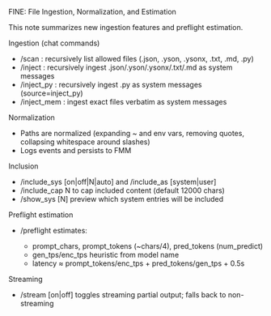 FINE: File Ingestion, Normalization, and Estimation

This note summarizes new ingestion features and preflight estimation.

Ingestion (chat commands)
- /scan <path>: recursively list allowed files (.json, .yson, .ysonx, .txt, .md, .py)
- /inject <path>: recursively ingest .json/.yson/.ysonx/.txt/.md as system messages
- /inject_py <path>: recursively ingest .py as system messages (source=inject_py)
- /inject_mem <path>: ingest exact files verbatim as system messages

Normalization
- Paths are normalized (expanding ~ and env vars, removing quotes, collapsing whitespace around slashes)
- Logs events and persists to FMM

Inclusion
- /include_sys [on|off|N|auto] and /include_as [system|user]
- /include_cap N to cap included content (default 12000 chars)
- /show_sys [N] preview which system entries will be included

Preflight estimation
- /preflight <TEXT> estimates:
  - prompt_chars, prompt_tokens (~chars/4), pred_tokens (num_predict)
  - gen_tps/enc_tps heuristic from model name
  - latency ≈ prompt_tokens/enc_tps + pred_tokens/gen_tps + 0.5s

Streaming
- /stream [on|off] toggles streaming partial output; falls back to non-streaming

